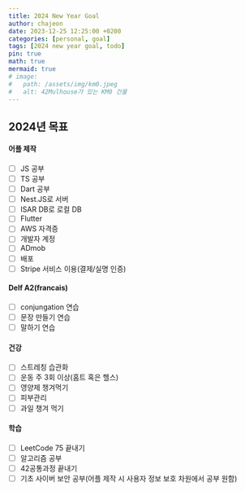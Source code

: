 ```yaml
---
title: 2024 New Year Goal
author: chajeon
date: 2023-12-25 12:25:00 +0200
categories: [personal, goal]
tags: [2024 new year goal, todo]
pin: true
math: true
mermaid: true
# image:
#   path: /assets/img/km0.jpeg
#   alt: 42Mulhouse가 있는 KM0 건물
---
```

<!-- <details>
<summary>Index</summary>
<div markdown="1">



</div>
</details> -->

## 2024년 목표

#### 어플 제작
- [ ] JS 공부
- [ ] TS 공부
- [ ] Dart 공부
- [ ] Nest.JS로 서버
- [ ] ISAR DB로 로컬 DB
- [ ] Flutter
- [ ] AWS 자격증
- [ ] 개발자 계정
- [ ] ADmob
- [ ] 배포
- [ ] Stripe 서비스 이용(결제/실명 인증)

#### Delf A2(francais)
- [ ] conjungation 연습
- [ ] 문장 만들기 연습
- [ ] 말하기 연습

#### 건강
- [ ] 스트레칭 습관화
- [ ] 운동 주 3회 이상(홈트 혹은 헬스)
- [ ] 영양제 챙겨먹기
- [ ] 피부관리
- [ ] 과일 챙겨 먹기

#### 학습
- [ ] LeetCode 75 끝내기
- [ ] 알고리즘 공부
- [ ] 42공통과정 끝내기
- [ ] 기초 사이버 보안 공부(어플 제작 시 사용자 정보 보호 차원에서 공부 원함)